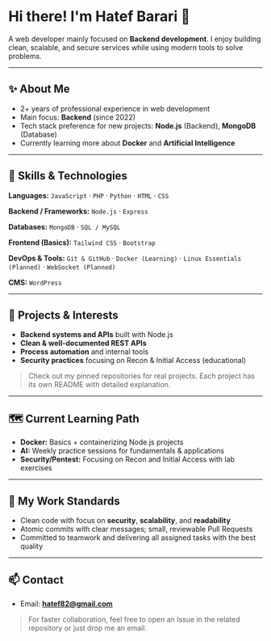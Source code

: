 # Hi there! I'm Hatef Barari 👋

A web developer mainly focused on **Backend development**. I enjoy building clean, scalable, and secure services while using modern tools to solve problems.

---

## ✨ About Me

* 2+ years of professional experience in web development
* Main focus: **Backend** (since 2022)
* Tech stack preference for new projects: **Node.js** (Backend), **MongoDB** (Database)
* Currently learning more about **Docker** and **Artificial Intelligence**

---

## 🧰 Skills & Technologies

**Languages:** `JavaScript` · `PHP` · `Python` · `HTML` · `CSS`

**Backend / Frameworks:** `Node.js` · `Express`

**Databases:** `MongoDB` · `SQL / MySQL`

**Frontend (Basics):** `Tailwind CSS` · `Bootstrap`

**DevOps & Tools:** `Git & GitHub` · `Docker (Learning)` · `Linux Essentials (Planned)` · `WebSocket (Planned)`

**CMS:** `WordPress`

---

## 🚀 Projects & Interests

* **Backend systems and APIs** built with Node.js
* **Clean & well-documented REST APIs**
* **Process automation** and internal tools
* **Security practices** focusing on Recon & Initial Access (educational)

> Check out my pinned repositories for real projects. Each project has its own README with detailed explanation.

---

## 🗺️ Current Learning Path

* **Docker:** Basics + containerizing Node.js projects
* **AI:** Weekly practice sessions for fundamentals & applications
* **Security/Pentest:** Focusing on Recon and Initial Access with lab exercises

---

## 🧪 My Work Standards

* Clean code with focus on **security**, **scalability**, and **readability**
* Atomic commits with clear messages; small, reviewable Pull Requests
* Committed to teamwork and delivering all assigned tasks with the best quality

---

## 📫 Contact

* Email: **[hatef82@gmail.com](mailto:hatef82@gmail.com)**

> For faster collaboration, feel free to open an Issue in the related repository or just drop me an email.
